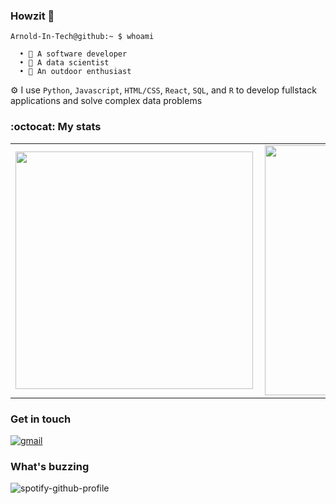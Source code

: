 ### Howzit 👋

```cli
Arnold-In-Tech@github:~ $ whoami

  • 💼 A software developer
  • 💼 A data scientist 
  • 🧗 An outdoor enthusiast 
```
⚙️ I use `Python`, `Javascript`, `HTML/CSS`, `React`, `SQL`, and `R` to develop fullstack applications and solve complex data problems 

### :octocat: My stats
  <table>
  <tr>
      <td><img width="380px" align="left" src="https://github-readme-stats.vercel.app/api?username=Arnold-In-Tech&show_icons=true"/></td>
      <td><img width="400px" align="left" src="https://github-readme-stats.vercel.app/api/top-langs/?username=Arnold-In-Tech&langs_count=6&hide=scss,less&layout=compact"/></td>      
  </tr>   
</table>


### Get in touch
<p>
  <a href="&#109;&#97;&#105;&#108;&#116;&#111;&#58;%61%68%6E%6F%61%6D%75%40%67%6D%61%69%6C%2E%63%6F%6D">
    <img src="https://img.icons8.com/color/50/000000/gmail.png" alt="gmail"/>
  </a>
<p>
<!-- encode email as hex code to protect from spam: http://www.katpatuka.org/pub/doc/anti-spam.html -->

### What's buzzing

![spotify-github-profile](https://spotify-github-profile.vercel.app/api/view?uid=31ivg7kakaflertqjbjj5f4nkazi&cover_image=true&theme=novatorem&show_offline=false&background_color=121212&interchange=false&bar_color=53b14f&bar_color_cover=true)
